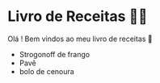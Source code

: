 # Livro de Receitas :man_cook:

Olá ! Bem vindos ao meu livro de receitas  :wave:

- Strogonoff de frango
- Pavê
- bolo de cenoura
